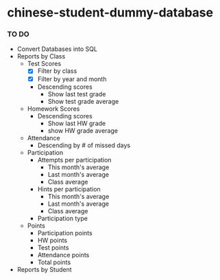 # chinese-student-dummy-database

### TO DO
* Convert Databases into SQL
* Reports by Class
    * Test Scores
        * [x] Filter by class
        * [x] Filter by year and month
        * Descending scores
            * Show last test grade
            * Show test grade average
    * Homework Scores
        * Descending scores
            * Show last HW grade
            * show HW grade average
    * Attendance
        * Descending by # of missed days
    * Participation
        * Attempts per participation
            * This month's average
            * Last month's average
            * Class average
        * Hints per participation
            * This month's average
            * Last month's average
            * Class average
        * Participation type
    * Points
        * Participation points
        * HW points
        * Test points
        * Attendance points
        * Total points
* Reports by Student

